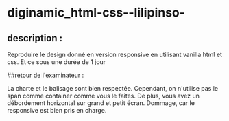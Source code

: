 # diginamic_html-css--lilipinso-

## description :

Reproduire le design donné en version responsive en utilisant vanilla html et css.
Et ce sous une durée de 1 jour

##retour de l'examinateur :

La charte et le balisage sont bien respectée. Cependant, on n'utilise pas le span comme container comme vous le faîtes. De plus, vous avez un débordement horizontal sur grand et petit écran.
Dommage, car le responsive est bien pris en charge.
